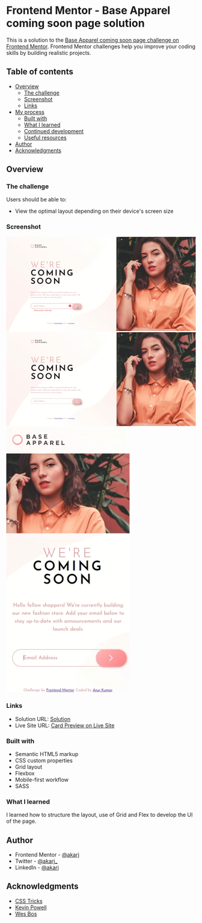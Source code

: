 # Frontend Mentor - Base Apparel coming soon page solution

This is a solution to the [Base Apparel coming soon page challenge on Frontend Mentor](https://www.frontendmentor.io/challenges/base-apparel-coming-soon-page-5d46b47f8db8a7063f9331a0). Frontend Mentor challenges help you improve your coding skills by building realistic projects.

## Table of contents

- [Overview](#overview)
  - [The challenge](#the-challenge)
  - [Screenshot](#screenshot)
  - [Links](#links)
- [My process](#my-process)
  - [Built with](#built-with)
  - [What I learned](#what-i-learned)
  - [Continued development](#continued-development)
  - [Useful resources](#useful-resources)
- [Author](#author)
- [Acknowledgments](#acknowledgments)

## Overview

### The challenge

Users should be able to:

- View the optimal layout depending on their device's screen size

### Screenshot

![Desktop](./solution/Desktop.png)
![Desktop Active](./solution/DesktopActive.png)
![Mobile](./solution/Mobile.png)

### Links

- Solution URL: [Solution](https://github.com/akarj/frontend-mentor-challenges/tree/master/newbie-challenges/base-apparel-coming-soon)
- Live Site URL: [Card Preview on Live Site](https://front-end-mentor-challenges-akarj.netlify.app/newbie-challenges/base-apparel-coming-soon/)

### Built with

- Semantic HTML5 markup
- CSS custom properties
- Grid layout
- Flexbox
- Mobile-first workflow
- SASS

### What I learned

I learned how to structure the layout, use of Grid and Flex to develop the UI of the page.

## Author

- Frontend Mentor - [@akarj](https://www.frontendmentor.io/profile/akarj)
- Twitter - [@akarj\_](https://www.twitter.com/akarj_)
- LinkedIn - [@akarj](https://www.linkedin.com/in/akarj)

## Acknowledgments

- [CSS Tricks](https://css-tricks.com/snippets/css/complete-guide-grid/)
- [Kevin Powell](https://www.kevinpowell.co/)
- [Wes Bos](https://wesbos.com/)
